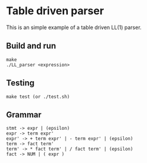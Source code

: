 # Table driven parser

This is an simple example of a table driven LL(1) parser.

## Build and run
    make
    ./LL_parser <expression>
    
## Testing
    make test (or ./test.sh)

## Grammar
    stmt -> expr | (epsilon)
    expr -> term expr'
    expr' -> + term expr' | - term expr' | (epsilon)
    term -> fact term'
    term' -> * fact term' | / fact term' | (epsilon)
    fact -> NUM | ( expr )
